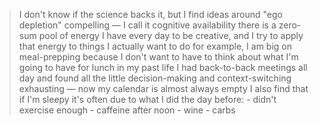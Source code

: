 >I don't know if the science backs it, but I find ideas around "ego depletion" compelling — I call it cognitive availability there is a zero-sum pool of energy I have every day to be creative, and I try to apply that energy to things I actually want to do for example, I am big on meal-prepping because I don't want to have to think about what I'm going to have for lunch in my past life I had back-to-back meetings all day and found all the little decision-making and context-switching exhausting — now my calendar is almost always empty I also find that if I'm sleepy it's often due to what I did the day before: - didn't exercise enough - caffeine after noon - wine - carbs
